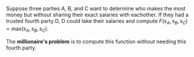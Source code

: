 Suppose three parties A, B, and C want to determine who makes the most money but without sharing their exact salaries with eachother. If they had a trusted fourth party D, D could take their salaries and compute $F(s_A, s_B, s_C) = \text{max}(s_A, s_B, s_C)$. 

The **millionaire's problem** is to compute this function *without* needing this fourth party.